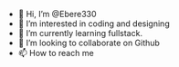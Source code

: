 - 👋 Hi, I’m @Ebere330
- 👀 I’m interested in coding and designing 
- 🌱 I’m currently learning fullstack.
- 💞️ I’m looking to collaborate on Github
- 📫 How to reach me 

<!---
Ebere330/Ebere330 is a ✨ special ✨ repository because its `README.md` (this file) appears on your GitHub profile.
You can click the Preview link to take a look at your changes.
--->
